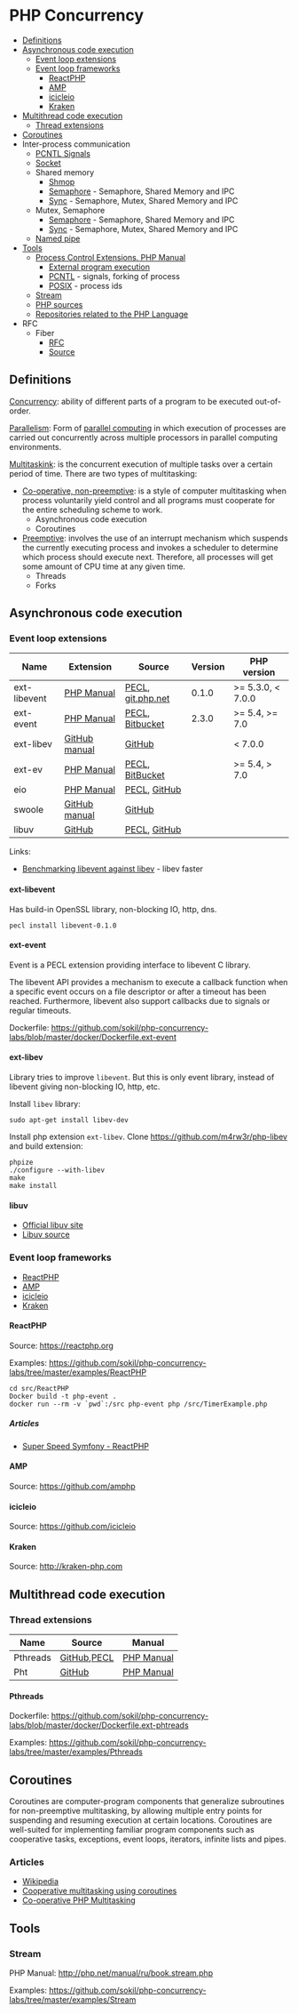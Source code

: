 # PHP Concurrency

* [Definitions](#definitions)
* [Asynchronous code execution](#asynchronous-code-execution)
    * [Event loop extensions](#event-loop-extensions)
    * [Event loop frameworks](#event-loop-frameworks)
      * [ReactPHP](#reactphp)
      * [AMP](#amp)
      * [icicleio](#icicleio)
      * [Kraken](#kraken)
* [Multithread code execution](#multithread-code-execution)
  * [Thread extensions](#thread-extensions)
* [Coroutines](#coroutines)
* Inter-process communication
   * [PCNTL Signals](http://php.net/manual/en/book.pcntl.php)
   * [Socket](http://php.net/manual/en/book.sockets.php)
   * Shared memory
      * [Shmop](http://php.net/manual/en/book.shmop.php)
      * [Semaphore](http://php.net/manual/en/book.sem.php) - Semaphore, Shared Memory and IPC
      * [Sync](http://php.net/manual/en/book.sync.php) - Semaphore, Mutex, Shared Memory and IPC
   * Mutex, Semaphore
      * [Semaphore](http://php.net/manual/en/book.sem.php) - Semaphore, Shared Memory and IPC
      * [Sync](http://php.net/manual/en/book.sync.php) - Semaphore, Mutex, Shared Memory and IPC
   * [Named pipe](http://php.net/manual/ru/function.posix-mkfifo.php)
* [Tools](#tools)
    * [Process Control Extensions. PHP Manual](http://php.net/manual/en/refs.fileprocess.process.php)
        * [External program execution](http://php.net/manual/en/book.exec.php)
        * [PCNTL](http://php.net/manual/en/book.pcntl.php) - signals, forking of process
        * [POSIX](http://php.net/manual/en/book.posix.php) - process ids
     * [Stream](#stream)
     * [PHP sources](https://github.com/php)
     * [Repositories related to the PHP Language](https://github.com/phplang)
* RFC
    * Fiber
      * [RFC](https://wiki.php.net/rfc/fiber)
      * [Source](http://fiberphp.org/)

## Definitions

[Concurrency](https://en.wikipedia.org/wiki/Concurrency_(computer_science)): ability of different parts of a program to be executed out-of-order.

[Parallelism](https://en.wikipedia.org/wiki/Task_parallelism): Form of [parallel computing](https://en.wikipedia.org/wiki/Parallel_computing) in which execution of processes are carried out concurrently across multiple processors in parallel computing environments.

[Multitaskink](https://en.wikipedia.org/wiki/Computer_multitasking): is the concurrent execution of multiple tasks over a certain period of time. There are two types of multitasking:
* [Co-operative, non-preemptive](https://en.wikipedia.org/wiki/Cooperative_multitasking):  is a style of computer multitasking when process voluntarily yield control and all programs must cooperate for the entire scheduling scheme to work.
   * Asynchronous code execution
   * Coroutines
* [Preemptive](https://en.wikipedia.org/wiki/Preemption_(computing)#PREEMPTIVE): involves the use of an interrupt mechanism which suspends the currently executing process and invokes a scheduler to determine which process should execute next. Therefore, all processes will get some amount of CPU time at any given time.
   * Threads
   * Forks

## Asynchronous code execution

### Event loop extensions

| Name | Extension | Source | Version | PHP version |
| -----|-----------|--------|---------|-------------|
| ext-libevent |[PHP Manual](http://php.net/manual/ru/book.libevent.php) | [PECL](https://pecl.php.net/package/libevent), [git.php.net](http://git.php.net/?p=pecl/event/libevent.git) | 0.1.0 | >= 5.3.0, < 7.0.0 |
| ext-event |[PHP Manual](http://php.net/manual/en/book.event.php) | [PECL](https://pecl.php.net/package/event), [Bitbucket](https://bitbucket.org/osmanov/pecl-event/src) | 2.3.0 | >= 5.4, >= 7.0 |
| ext-libev |[GitHub manual](https://github.com/m4rw3r/php-libev/) | [GitHub](https://github.com/m4rw3r/php-libev) | | < 7.0.0 |
| ext-ev |[PHP Manual](http://php.net/manual/en/intro.ev.php) | [PECL](https://pecl.php.net/package/ev), [BitBucket](https://bitbucket.org/osmanov/pecl-ev/src) | | >= 5.4, > 7.0 |
| eio |[PHP Manual](http://php.net/manual/en/intro.eio.php)|[PECL](http://pecl.php.net/package/eio), [GitHub](https://github.com/rosmanov/pecl-eio)|||
| swoole |[GitHub manual](https://github.com/swoole/swoole-src)|[GitHub](https://github.com/swoole/swoole-src)|||
| libuv |[GitHub](https://github.com/bwoebi/php-uv)|[PECL](https://pecl.php.net/package/uv), [GitHub](https://github.com/bwoebi/php-uv)|||

Links:
* [Benchmarking libevent against libev](http://libev.schmorp.de/bench.html) - libev faster

#### ext-libevent

Has build-in OpenSSL library, non-blocking IO, http, dns.

```
pecl install libevent-0.1.0
```

#### ext-event

Event is a PECL extension providing interface to libevent C library.

The libevent API provides a mechanism to execute a callback function when a specific event occurs on a file descriptor or after a timeout has been reached. Furthermore, libevent also support callbacks due to signals or regular timeouts.

Dockerfile: https://github.com/sokil/php-concurrency-labs/blob/master/docker/Dockerfile.ext-event

#### ext-libev

Library tries to improve `libevent`. But this is only event library, instead of libevent giving non-blocking IO, http, etc.

Install `libev` library:

```
sudo apt-get install libev-dev
```

Install php extension `ext-libev`. Clone https://github.com/m4rw3r/php-libev and build extension:

```
phpize
./configure --with-libev
make
make install
```

#### libuv

* [Official libuv site](http://libuv.org)
* [Libuv source](https://github.com/libuv/libuv)

### Event loop frameworks

* [ReactPHP](#reactphp)
* [AMP](#amp)
* [icicleio](#icicleio)
* [Kraken](#kraken)
        
#### ReactPHP

Source: https://reactphp.org

Examples: https://github.com/sokil/php-concurrency-labs/tree/master/examples/ReactPHP

```
cd src/ReactPHP
Docker build -t php-event .
docker run --rm -v `pwd`:/src php-event php /src/TimerExample.php
```

##### Articles

* [Super Speed Symfony - ReactPHP](https://gnugat.github.io/2016/04/13/super-speed-sf-react-php.html)

#### AMP

Source: https://github.com/amphp

#### icicleio

Source: https://github.com/icicleio

#### Kraken

Source: http://kraken-php.com

## Multithread code execution

### Thread extensions

|Name|Source|Manual|
|----|------|------|
|Pthreads|[GitHub](https://github.com/krakjoe/pthreads),[PECL](http://pecl.php.net/package/pthreads)|[PHP Manual](http://php.net/manual/ru/book.pthreads.php)|
|Pht|[GitHub](https://github.com/tpunt/pht)|[PHP Manual](http://php.net/manual/en/book.pht.php)|

#### Pthreads
      
Dockerfile: https://github.com/sokil/php-concurrency-labs/blob/master/docker/Dockerfile.ext-phtreads

Examples: https://github.com/sokil/php-concurrency-labs/tree/master/examples/Pthreads

## Coroutines

Coroutines are computer-program components that generalize subroutines for non-preemptive multitasking, by allowing multiple entry points for suspending and resuming execution at certain locations. Coroutines are well-suited for implementing familiar program components such as cooperative tasks, exceptions, event loops, iterators, infinite lists and pipes.

### Articles

* [Wikipedia](https://en.wikipedia.org/wiki/Coroutine)
* [Cooperative multitasking using coroutines](https://nikic.github.io/2012/12/22/Cooperative-multitasking-using-coroutines-in-PHP.html)
* [Co-operative PHP Multitasking](https://medium.com/async-php/co-operative-php-multitasking-ce4ef52858a0)


## Tools

### Stream

PHP Manual: http://php.net/manual/ru/book.stream.php

Examples: https://github.com/sokil/php-concurrency-labs/tree/master/examples/Stream 
